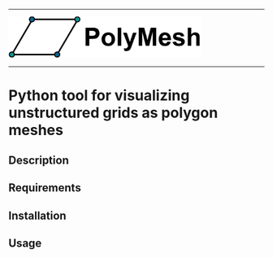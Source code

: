 -----------------

<img src="https://github.com/NCAR/geocat-scratch/blob/main/polymesh/docs/logo.png" data-canonical-src="https://github.com/NCAR/geocat-scratch/blob/main/polymesh/docs/logo.png" width="380"/><br>

-----------------

# Python tool for visualizing unstructured grids as polygon meshes

## Description

## Requirements

## Installation

## Usage

